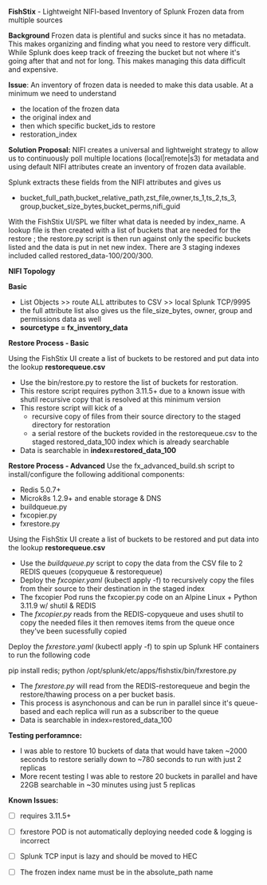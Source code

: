 **FishStix** - Lightweight NIFI-based Inventory of Splunk Frozen data from multiple sources 

**Background**
Frozen data is plentiful and sucks since it has no metadata. This makes organizing and finding what you need to restore very difficult.
While Splunk does keep track of freezing the bucket but not where it's going after that and not for long. 
This makes managing this data difficult and expensive.
 
**Issue**: 
An inventory of frozen data is needed to make this data usable. 
At a minimum we need to understand 
- the location of the frozen data 
- the original index and  
- then which specific bucket_ids to restore
- restoration_index

**Solution Proposal:**
NIFI creates a universal and lightweight strategy to allow us to continuously poll multiple locations (local|remote|s3) for metadata and using default NIFI attributes create an inventory of frozen data available.

Splunk extracts these fields from the NIFI attributes and gives us
-  bucket_full_path,bucket_relative_path,zst_file,owner,ts_1,ts_2,ts_3, group,bucket_size_bytes,bucket_perms,nifi_guid
  

With the FishStix UI/SPL we filter what data is needed by index_name. A lookup file is then created with a list of buckets that are needed for the restore ; the restore.py script is then run against only the specific buckets listed and the data is put in net new index. There are 3 staging indexes included called restored_data-100/200/300.

**NIFI Topology**

**Basic**
- List Objects >> route ALL attributes to CSV >> local Splunk TCP/9995 
- the full attribute list also gives us the file_size_bytes, owner, group and permissions data as well
- **sourcetype = fx_inventory_data**

**Restore Process - Basic**

Using the FishStix UI create a list of buckets to be restored and put data into the lookup **restorequeue.csv**

- Use the bin/restore.py to restore the list of buckets for restoration.
- This restore script requires python 3.11.5+ due to a known issue with shutil recursive copy that is resolved at this minimum version
- This restore script will kick of a
  - recursive copy of files from their source directory to the staged directory for restoration
  - a serial restore of the buckets rovided in the restorequeue.csv to the staged restored_data_100 index which is already searchable
- Data is searchable in **index=restored_data_100**

**Restore Process - Advanced**
Use the fx_advanced_build.sh script to install/configure the following additional components:
- Redis 5.0.7+
- Microk8s 1.2.9+ and enable storage & DNS
- buildqueue.py
- fxcopier.py
- fxrestore.py

Using the FishStix UI create a list of buckets to be restored and put data into the lookup **restorequeue.csv**

- Use the _buildqueue.py_ script to copy the data from the CSV file to 2 REDIS queues (copyqueue & restorequeue)
- Deploy the _fxcopier.yaml_ (kubectl apply -f) to recursively copy the files from their source to their destination in the staged index
 - The fxcopier Pod runs the fxcopier.py code on an Alpine Linux + Python 3.11.9 w/ shutil & REDIS
 - The _fxcopier.py_ reads from the REDIS-copyqueue and uses shutil to copy the needed files it then removes items from the queue once they've been sucessfully copied

Deploy the _fxrestore.yaml_ (kubectl apply -f) to spin up Splunk HF containers to run the following code 

pip install redis; python /opt/splunk/etc/apps/fishstix/bin/fxrestore.py

 - The _fxrestore.py_ will read from the REDIS-restorequeue and begin the restore/thawing process on a per bucket basis.
 - This process is asynchonous and can be run in parallel since it's queue-based and each replica will run as a subscriber to the queue
- Data is searchable in index=restored_data_100

**Testing perforamnce:**
- I was able to restore 10 buckets of data that would have taken ~2000 seconds to restore serially down to ~780 seconds to run with just 2 replicas
- More recent testing I was able to restore 20 buckets in parallel and have 22GB searchable in ~30 minutes using just 5 replicas


**Known Issues:**
- [ ] requires 3.11.5+
- [ ] fxrestore POD is not automatically deploying needed code & logging is incorrect
- [ ] Splunk TCP input is lazy and should be moved to HEC
- [ ] The frozen index name must be in the absolute_path name

